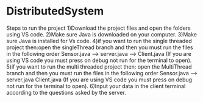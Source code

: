 # DistributedSystem
Steps to run the project
1)Download the project files and open the folders using VS code.
2)Make sure Java is downloaded on your computer.
3)Make sure Java is installed for Vs code.
4)if you want to run the single threaded project then:open the singleThread branch and then you must run the files in the following order Sensor.java --> server.java --> Client.java (If you are using VS code you must press on debug not run for the terminal to open).
5)if you want to run the multi threaded project then: open the MultiThread branch and then you must run the files in the following order Sensor.java --> server.java Client.java (If you are using VS code you must press on debug not run for the terminal to open).
6)Input your data in the client terminal according to the questions asked by the server.

